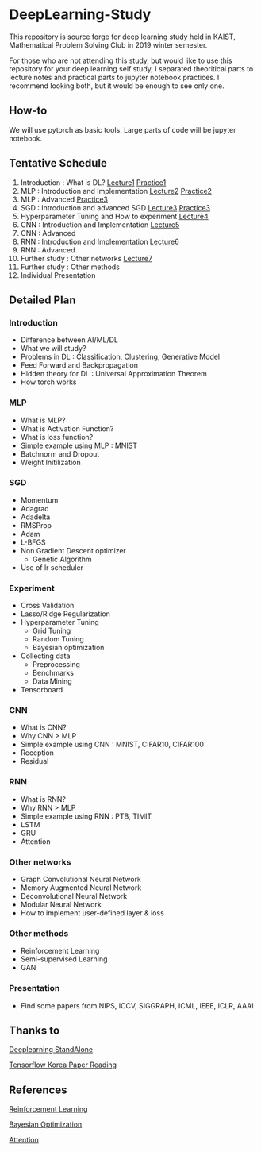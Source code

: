 # DeepLearning-Study
This repository is source forge for deep learning study held in KAIST, Mathematical Problem Solving Club in 2019 winter semester.

For those who are not attending this study, but would like to use this repository for your deep learning self study, I separated theoritical parts to lecture notes and practical parts to jupyter notebook practices. I recommend looking both, but it would be enough to see only one.

## How-to
We will use pytorch as basic tools. Large parts of code will be jupyter notebook.

## Tentative Schedule
1. Introduction : What is DL? [Lecture1](https://github.com/mekty2012/DeepLearning-Study/blob/master/LectureA1/LectureA1.pdf) [Practice1](https://github.com/mekty2012/DeepLearning-Study/blob/master/LectureA1/ExA1.ipynb)
2. MLP : Introduction and Implementation [Lecture2](https://github.com/mekty2012/DeepLearning-Study/blob/master/LectureA2/LectureA2.pdf) [Practice2](https://github.com/mekty2012/DeepLearning-Study/blob/master/LectureA2/LectureA2_1.ipynb)
3. MLP : Advanced [Practice3](https://github.com/mekty2012/DeepLearning-Study/blob/master/LectureA2/ExA2_2.ipynb)
4. SGD : Introduction and advanced SGD [Lecture3](https://github.com/mekty2012/DeepLearning-Study/blob/master/LectureA3/LectureA3.pdf) [Practice3](https://github.com/mekty2012/DeepLearning-Study/blob/master/LectureA3/ExA3.ipynb)
5. Hyperparameter Tuning and How to experiment [Lecture4](https://github.com/mekty2012/DeepLearning-Study/blob/master/LectureA4/LectureA4.pdf)
6. CNN : Introduction and Implementation [Lecture5](https://github.com/mekty2012/DeepLearning-Study/blob/master/LectureA5/LectureA5.pdf)
7. CNN : Advanced
8. RNN : Introduction and Implementation [Lecture6](https://github.com/mekty2012/DeepLearning-Study/blob/master/LectureA6/LectureA6.pdf)
9. RNN : Advanced
10. Further study : Other networks [Lecture7](https://github.com/mekty2012/DeepLearning-Study/blob/master/LectureA7/LectureA7.pdf)
11. Further study : Other methods
12. Individual Presentation

## Detailed Plan

### Introduction
- Difference between AI/ML/DL
- What we will study?
- Problems in DL : Classification, Clustering, Generative Model
- Feed Forward and Backpropagation
- Hidden theory for DL : Universal Approximation Theorem
- How torch works

### MLP
- What is MLP?
- What is Activation Function?
- What is loss function?
- Simple example using MLP : MNIST
- Batchnorm and Dropout
- Weight Initilization

### SGD
- Momentum
- Adagrad
- Adadelta
- RMSProp
- Adam
- L-BFGS
- Non Gradient Descent optimizer
  - Genetic Algorithm
- Use of lr scheduler

### Experiment
- Cross Validation
- Lasso/Ridge Regularization
- Hyperparameter Tuning
  - Grid Tuning
  - Random Tuning
  - Bayesian optimization
- Collecting data
  - Preprocessing
  - Benchmarks
  - Data Mining
- Tensorboard

### CNN
- What is CNN?
- Why CNN > MLP
- Simple example using CNN : MNIST, CIFAR10, CIFAR100
- Reception
- Residual

### RNN
- What is RNN?
- Why RNN > MLP
- Simple example using RNN : PTB, TIMIT
- LSTM
- GRU
- Attention

### Other networks
- Graph Convolutional Neural Network
- Memory Augmented Neural Network
- Deconvolutional Neural Network
- Modular Neural Network
- How to implement user-defined layer & loss

### Other methods
- Reinforcement Learning
- Semi-supervised Learning
- GAN

### Presentation
- Find some papers from NIPS, ICCV, SIGGRAPH, ICML, IEEE, ICLR, AAAI

## Thanks to
[Deeplearning StandAlone](https://github.com/heartcored98/Standalone-DeepLearning)

[Tensorflow Korea Paper Reading](https://www.youtube.com/playlist?list=PL0oFI08O71gKjGhaWctTPvvM7_cVzsAtK)
## References
[Reinforcement Learning](https://pytorch.org/tutorials/intermediate/reinforcement_q_learning.html)

[Bayesian Optimization](http://research.sualab.com/introduction/practice/2019/02/19/bayesian-optimization-overview-1.html)

[Attention](https://arxiv.org/abs/1706.03762)
